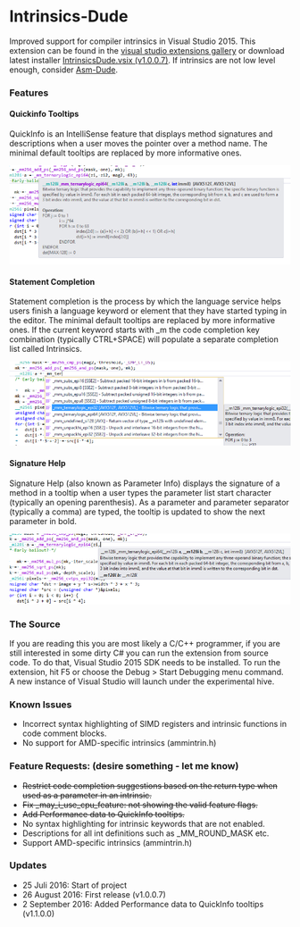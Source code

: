 # Intrinsics-Dude
Improved support for compiler intrinsics in Visual Studio 2015. This extension can be found in the [visual studio extensions gallery](https://visualstudiogallery.msdn.microsoft.com/2deb6fbb-ff72-470b-a9ac-96115a0bf0ad) or download latest installer [IntrinsicsDude.vsix (v1.0.0.7)](https://github.com/HJLebbink/intrinsics-dude/releases/download/1.0.0.7/IntrinsicsDude.vsix). If intrinsics are not low level enough, consider [Asm-Dude](https://github.com/HJLebbink/asm-dude).

### Features

#### Quickinfo Tooltips
QuickInfo is an IntelliSense feature that displays method signatures and descriptions when a user moves the pointer over a method name. The minimal default tooltips are replaced by more informative ones. 

![label-analysis](https://github.com/HJLebbink/intrinsics-dude/blob/master/Images/QuickInfo.png?raw=true "QuickInfo")

#### Statement Completion
Statement completion is the process by which the language service helps users finish a language keyword or element that they have started typing in the editor. The minimal default tooltips are replaced by more informative ones. If the current keyword starts with _m the code completion key combination (typically CTRL+SPACE) will populate a separate completion list called Intrinsics.

![label-analysis](https://github.com/HJLebbink/intrinsics-dude/blob/master/Images/StatementCompletion.png?raw=true "Statement Completion")

#### Signature Help

Signature Help (also known as Parameter Info) displays the signature of a method in a tooltip when a user types the parameter list start character (typically an opening parenthesis). As a parameter and parameter separator (typically a comma) are typed, the tooltip is updated to show the next parameter in bold.

![label-analysis](https://github.com/HJLebbink/intrinsics-dude/blob/master/Images/SignatureHelp.png?raw=true "Signature Help")

### The Source

If you are reading this you are most likely a C/C++ programmer, if you are still interested in some dirty C# you can run the extension from source code. To do that, Visual Studio 2015 SDK needs to be installed. To run the extension, hit F5 or choose the Debug > Start Debugging menu command. A new instance of Visual Studio will launch under the experimental hive.

### Known Issues
* Incorrect syntax highlighting of SIMD registers and intrinsic functions in code comment blocks.
* No support for AMD-specific intrinsics (ammintrin.h)

### Feature Requests: (desire something - let me know)
* ~~Restrict code completion suggestions based on the return type when used as a parameter in an intrinsic.~~
* ~~Fix _may_i_use_cpu_feature: not showing the valid feature flags.~~
* ~~Add Performance data to QuickInfo tooltips.~~
* No syntax highlighting for intrinsic keywords that are not enabled.
* Descriptions for all int definitions such as _MM_ROUND_MASK etc.
* Support AMD-specific intrinsics (ammintrin.h)

### Updates
* 25 Juli 2016: Start of project
* 26 August 2016: First release (v1.0.0.7)
* 2 September 2016: Added Performance data to QuickInfo tooltips (v1.1.0.0)
